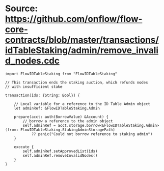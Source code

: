 # Source: https://github.com/onflow/flow-core-contracts/blob/master/transactions/idTableStaking/admin/remove_invalid_nodes.cdc

```
import FlowIDTableStaking from "FlowIDTableStaking"

// This transaction ends the staking auction, which refunds nodes 
// with insufficient stake

transaction(ids: {String: Bool}) {

    // Local variable for a reference to the ID Table Admin object
    let adminRef: &FlowIDTableStaking.Admin

    prepare(acct: auth(BorrowValue) &Account) {
        // borrow a reference to the admin object
        self.adminRef = acct.storage.borrow<&FlowIDTableStaking.Admin>(from: FlowIDTableStaking.StakingAdminStoragePath)
            ?? panic("Could not borrow reference to staking admin")
    }

    execute {
        self.adminRef.setApprovedList(ids)
        self.adminRef.removeInvalidNodes()
    }
}
```